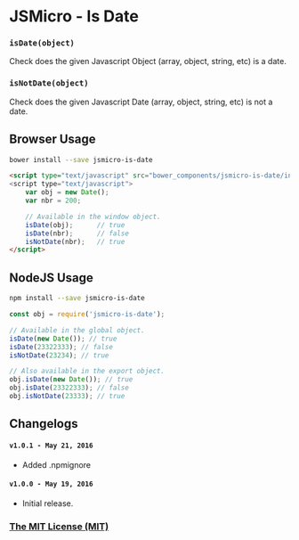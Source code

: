 # JSMicro - Is Date

### **`isDate(object)`**

Check does the given Javascript Object (array, object, string, etc) is a date.

### **`isNotDate(object)`**

Check does the given Javascript Date (array, object, string, etc) is not a date.

## Browser Usage

```bash
bower install --save jsmicro-is-date
```

```html
<script type="text/javascript" src="bower_components/jsmicro-is-date/index.js">
<script type="text/javascript">
    var obj = new Date();
    var nbr = 200;

    // Available in the window object.
    isDate(obj);      // true
    isDate(nbr);      // false
    isNotDate(nbr);   // true
</script>
```

## NodeJS Usage

```bash
npm install --save jsmicro-is-date
```

```js
const obj = require('jsmicro-is-date');

// Available in the global object.
isDate(new Date()); // true
isDate(23322333); // false
isNotDate(23234); // true

// Also available in the export object.
obj.isDate(new Date()); // true
obj.isDate(23322333); // false
obj.isNotDate(23333); // true
```

## Changelogs

#### **`v1.0.1 - May 21, 2016`**

* Added .npmignore

#### **`v1.0.0 - May 19, 2016`**

* Initial release.

### [The MIT License (MIT)](https://mahdaen.mit-license.org/)
